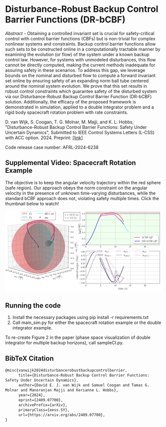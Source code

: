 # Disturbance-Robust Backup Control Barrier Functions (DR-bCBF)

_Abstract_ - Obtaining a controlled invariant set is crucial for safety-critical control with control barrier functions (CBFs) but is non-trivial for complex nonlinear systems and constraints. Backup control barrier functions allow such sets to be constructed online in a computationally tractable manner by examining the evolution (or flow) of the system under a known backup control law. However, for systems with unmodeled disturbances, this flow cannot be directly computed, making the current methods inadequate for assuring safety in these scenarios. To address this gap, we leverage bounds on the nominal and disturbed flow to compute a forward invariant set online by ensuring safety of an expanding norm ball tube centered around the nominal system evolution. We prove that this set results in robust control constraints which guarantee safety of the disturbed system via our Disturbance-Robust Backup Control Barrier Function (DR-bCBF) solution. Additionally, the efficacy of the proposed framework is demonstrated in simulation, applied to a double integrator problem and a rigid body spacecraft rotation problem with rate constraints.

D. van Wijk, S. Coogan, T. G. Molnar, M. Majji, and K. L. Hobbs, "Disturbance-Robust Backup Control Barrier Functions: Safety Under Uncertain Dynamics", Submitted to IEEE Control Systems Letters (L-CSS) with ACC option. 2024. Preprint: [[link]](https://arxiv.org/abs/2409.07700#)

Code release case number: AFRL-2024-6238

## Supplemental Video: Spacecraft Rotation Example
The objective is to keep the angular velocity trajectory within the red sphere (safe region). Our approach obeys the norm constraint on the angular velocity in the presence of unknown time-varying disturbances, while the standard bCBF approach does not, violating safety multiple times. Click the thumbnail below to watch!

[![Spacecraft Rotation Supplemental Video](https://github.com/davidvwijk/DR-bCBF/blob/main/thumbnail_cropped.jpg)](https://www.youtube.com/watch?v=kJRBKPcA4dk)

## Running the code

1. Install the necessary packages using pip install -r requirements.txt
2. Call main_sim.py for either the spacecraft rotation example or the double integrator example.

To re-create Figure 2 in the paper (phase space visualization of double integrator for multiple backup horizons), call sampleCI.py.

## BibTeX Citation

```
@misc{vanwijk2024disturbancerobustbackupcontrolbarrier,
      title={Disturbance-Robust Backup Control Barrier Functions: Safety Under Uncertain Dynamics}, 
      author={David E. J. van Wijk and Samuel Coogan and Tamas G. Molnar and Manoranjan Majji and Kerianne L. Hobbs},
      year={2024},
      eprint={2409.07700},
      archivePrefix={arXiv},
      primaryClass={eess.SY},
      url={https://arxiv.org/abs/2409.07700}, 
}
```
